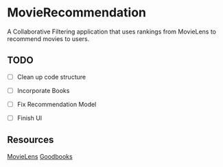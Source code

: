 # MovieRecommendation
A Collaborative Filtering application that uses rankings from MovieLens to recommend movies to users.

## TODO
- [ ] Clean up code structure
- [ ] Incorporate Books
- [ ] Fix Recommendation Model
- [ ] Finish UI


## Resources
[MovieLens](https://grouplens.org/datasets/movielens/)
[Goodbooks](http://fastml.com/goodbooks-10k-a-new-dataset-for-book-recommendations/)
